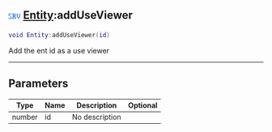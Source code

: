 ## <img src="../../.gitbook/assets/server.png" width="24" height=24 /> [Entity](https://iaswiki.rawr.dev/readme/entity):addUseViewer

```lua
void Entity:addUseViewer(id)
```

Add the ent id as a use viewer

------
## Parameters

| Type   | Name | Description | Optional |
| ------ | ---- | ----------- | -------: |
| number | id | No description |  |

